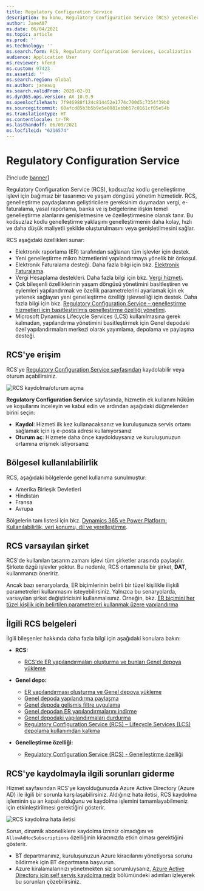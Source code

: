 ```yaml
---
title: Regulatory Configuration Service
description: Bu konu, Regulatory Configuration Service (RCS) yeteneklerine genel bakış sağlar ve hizmete nasıl erişebileceğinizi açıklar.
author: JaneA07
ms.date: 06/04/2021
ms.topic: article
ms.prod: ''
ms.technology: ''
ms.search.form: RCS, Regulatory Configuration Services, Localization
audience: Application User
ms.reviewer: kfend
ms.custom: 97423
ms.assetid: ''
ms.search.region: Global
ms.author: janeaug
ms.search.validFrom: 2020-02-01
ms.dyn365.ops.version: AX 10.0.9
ms.openlocfilehash: 7f946988f124c814452e1774c700d5c7354f39b0
ms.sourcegitcommit: 60afcd85b3b5b9e5e8981ebbb57c0161cf05e54b
ms.translationtype: HT
ms.contentlocale: tr-TR
ms.lasthandoff: 06/09/2021
ms.locfileid: "6216574"
---
```

# <a name="regulatory-configuration-service"></a>Regulatory Configuration Service

[!include [banner](../includes/banner.md)]

Regulatory Configuration Service (RCS), kodsuz/az kodlu genelleştirme işlevi için bağımsız bir tasarımcı ve yaşam döngüsü yönetim hizmetidir. RCS, genelleştirme paydaşlarının geliştiricilere gereksinim duymadan vergi, e-faturalama, yasal raporlama, banka ve iş belgelerine ilişkin temel genelleştirme alanlarını genişletmesine ve özelleştirmesine olanak tanır. Bu kodsuz/az kodlu genelleştirme yaklaşımı genelleştirmenin daha kolay, hızlı ve daha düşük maliyetli şekilde oluşturulmasını veya genişletilmesini sağlar.

RCS aşağıdaki özellikleri sunar:

- Elektronik raporlama (ER) tarafından sağlanan tüm işlevler için destek.
- Yeni genelleştirme mikro hizmetlerini yapılandırmaya yönelik bir önkoşul.
- Elektronik Faturalama desteği. Daha fazla bilgi için bkz. [Elektronik Faturalama](/dynamics365-release-plan/2021wave1/finance-operations/dynamics365-finance/electronic-invoicing-add-on-dynamics-365-ga).
- Vergi Hesaplama destekleri. Daha fazla bilgi için bkz. [Vergi hizmeti](/dynamics365-release-plan/2021wave1/finance-operations/dynamics365-finance/tax-service-preview).
- Çok bileşenli özelliklerinin yaşam döngüsü yönetimini basitleştiren ve eylemleri yapılandırmak ve özellik parametrelerini ayarlamak için ek yetenek sağlayan yeni genelleştirme özelliği işlevselliği için destek. Daha fazla bilgi için bkz. [Regulatory Configuration Service – genelleştirme hizmetleri için basitleştirilmiş genelleştirme özelliği yönetimi](/dynamics365-release-plan/2021wave1/finance-operations/dynamics365-finance/regulatory-configuration-service-simplified-globalization-feature-management-globalization-services).
- Microsoft Dynamics Lifecycle Services (LCS) kullanılmasına gerek kalmadan, yapılandırma yönetimini basitleştirmek için Genel depodaki özel yapılandırmaları merkezi olarak yayımlama, depolama ve paylaşma desteği.

## <a name="access-rcs"></a>RCS'ye erişim

RCS'ye [Regulatory Configuration Service sayfasından](https://marketing.configure.global.dynamics.com/) kaydolabilir veya oturum açabilirsiniz.

![RCS kaydolma/oturum açma](media/202103_RCS%20Marketing%20page_updated_1.jpg)

**Regulatory Configuration Service** sayfasında, hizmetin ek kullanım hüküm ve koşullarını inceleyin ve kabul edin ve ardından aşağıdaki düğmelerden birini seçin:

- **Kaydol**: Hizmeti ilk kez kullanacaksanız ve kuruluşunuza servis ortamı sağlamak için iş e-posta adresi kullanıyorsanız
- **Oturum aç**: Hizmete daha önce kaydolduysanız ve kuruluşunuzun ortamına erişmek istiyorsanız

## <a name="regional-availability"></a>Bölgesel kullanılabilirlik

RCS, aşağıdaki bölgelerde genel kullanıma sunulmuştur:

- Amerika Birleşik Devletleri
- Hindistan
- Fransa
- Avrupa

Bölgelerin tam listesi için bkz. [Dynamics 365 ve Power Platform: Kullanılabilirlik, veri konumu, dil ve yerelleştirme](https://aka.ms/dynamics_365_international_availability_deck).

## <a name="rcs-default-company"></a>RCS varsayılan şirket

RCS'de kullanılan tasarım zamanı işlevi tüm şirketler arasında paylaşılır. Şirkete özgü işlevler yoktur. Bu nedenle, RCS ortamınızla bir şirket, **DAT**, kullanmanızı öneririz.

Ancak bazı senaryolarda, ER biçimlerinin belirli bir tüzel kişilikle ilişkili parametreleri kullanmasını isteyebilirsiniz. Yalnızca bu senaryolarda, varsayılan şirket değiştiricisini kullanmalısınız. Örneğin, bkz. [ER biçimini her tüzel kişilik için belirtilen parametreleri kullanmak üzere yapılandırma](../../fin-ops-core/dev-itpro/analytics/er-app-specific-parameters-configure-format.md)

## <a name="related-rcs-documentation"></a>İlgili RCS belgeleri

İlgili bileşenler hakkında daha fazla bilgi için aşağıdaki konulara bakın:

- **RCS:**

    - [RCS'de ER yapılandırmaları oluşturma ve bunları Genel depoya yükleme](rcs-global-repo-upload.md)

- **Genel depo:**

    - [ER yapılandırması oluşturma ve Genel depoya yükleme](rcs-global-repo-upload.md)
    - [Genel depoda yapılandırma paylaşma](rcs-global-repo-share-configuration.md)
    - [Genel depoda gelişmiş filtre uygulama](enhanced-filtering-global-repo.md)
    - [Genel depodan ER yapılandırmalarını indirme](../../fin-ops-core/dev-itpro/analytics/er-download-configurations-global-repo.md)
    - [Genel depodaki yapılandırmaları durdurma](discontinuing-configurations-rcs-global-repo.md)
    - [Regulatory Configuration Service (RCS) – Lifecycle Services (LCS) depolama kullanımdan kalkma](rcs-lcs-repo-dep-faq.md)

- **Genelleştirme özelliği:**

    - [Regulatory Configuration Service (RCS) - Genelleştirme özelliği](/dynamics365-release-plan/2021wave1/finance-operations/dynamics365-finance/regulatory-configuration-service-simplified-globalization-feature-management-globalization-services)


## <a name="troubleshooting-rcs-sign-up"></a>RCS'ye kaydolmayla ilgili sorunları giderme

Hizmet sayfasından RCS'ye kayolduğunuzda Azure Active Directory (Azure AD) ile ilgili bir sorunla karşılaşabilirsiniz. Aldığınız hata iletisi, RCS kaydolma işleminin şu an kapalı olduğunu ve kaydolma işlemini tamamlayabilmeniz için etkinleştirilmesi gerektiğini gösterir.

![RCS kaydolma hata iletisi](media/01_RCSSignUpError.jpg)

Sorun, dinamik aboneliklere kaydolma izniniz olmadığını ve `AllowAdHocSubscriptions` özelliğinin kiracınızda etkin olması gerektiğini gösterir. 

- BT departmanınız, kuruluşunuzun Azure kiracılarını yönetiyorsa sorunu bildirmek için BT departmana başvurun.
- Azure kiralamalarınızı yönetmekten siz sorumluysanız, [Azure Active Directory için self servis kaydolma nedir](/azure/active-directory/enterprise-users/directory-self-service-signup#how-do-i-control-self-service-settings) bölümündeki adımları izleyerek bu sorunları çözebilirsiniz.
